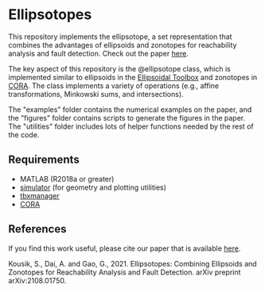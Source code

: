 # Ellipsotopes
This repository implements the ellipsotope, a set representation that combines the advantages of ellipsoids and zonotopes for reachability analysis and fault detection. Check out the paper [here](https://arxiv.org/abs/2108.01750).

The key aspect of this repository is the @ellipsotope class, which is implemented similar to ellipsoids in the [Ellipsoidal Toolbox](https://www2.eecs.berkeley.edu/Pubs/TechRpts/2006/EECS-2006-46.html) and zonotopes in [CORA](https://github.com/TUMcps/CORA). The class implements a variety of operations (e.g., affine transformations, Minkowski sums, and intersections).

The "examples" folder contains the numerical examples on the paper, and the "figures" folder contains scripts to generate the figures in the paper. The "utilities" folder includes lots of helper functions needed by the rest of the code.

## Requirements
 - MATLAB (R2018a or greater)
 - [simulator](https://github.com/skousik/simulator) (for geometry and plotting utilities)
 - [tbxmanager](https://www.tbxmanager.com/) 
 - [CORA](https://github.com/TUMcps/CORA)

## References
If you find this work useful, please cite our paper that is available [here](https://arxiv.org/abs/2108.01750).

Kousik, S., Dai, A. and Gao, G., 2021. Ellipsotopes: Combining Ellipsoids and Zonotopes for Reachability Analysis and Fault Detection. arXiv preprint arXiv:2108.01750.

